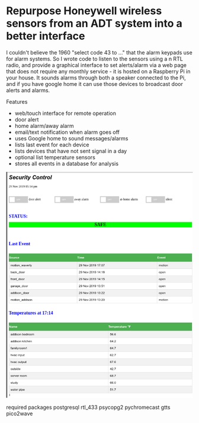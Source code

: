 # Repurpose Honeywell wireless sensors from an ADT system into a better interface 

I couldn't believe the 1960 "select code 43 to ..." that the alarm keypads use for alarm systems. So I wrote code to listen to the sensors using a n RTL radio, and provide a graphical interface to set alerts/alarm via a web page that does not require any monthly service - it is hosted on a Raspberry Pi in your house. It sounds alarms through both a speaker connected to the Pi, and if you have google home it can use those devices to broadcast door alerts and alarms.

Features
- web/touch interface for remote operation
- door alert
- home alarm/away alarm
- email/text notification when alarm goes off
- uses Google home to sound messages/alarms
- lists last event for each device
- lists devices that have not sent signal in a day
- optional list temperature sensors
- stores all events in a database for analysis

![Screenshot](./screenshot.png)

required packages
	postgresql
	rtl_433
	psycopg2
        pychromecast
	gtts
	pico2wave

